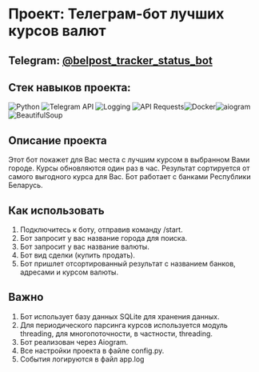 # Проект: Телеграм-бот лучших курсов валют

## Telegram: [@belpost_tracker_status_bot](https://t.me/exchange_rates_byn_usd_eur_bot)

## Стек навыков проекта:

![Python](https://img.shields.io/badge/Python-3776AB?style=for-the-badge&logo=python&logoColor=white) ![Telegram API](https://img.shields.io/badge/Telegram_API-26A5E4?style=for-the-badge&logo=telegram&logoColor=white) ![Logging](https://img.shields.io/badge/Logging-292929?style=for-the-badge&logo=logging&logoColor=white) ![API Requests](https://img.shields.io/badge/API_Requests-009688?style=for-the-badge&logo=requests&logoColor=white)![Docker](https://img.shields.io/badge/Docker-2496ED?style=for-the-badge&logo=docker&logoColor=white)![aiogram](https://img.shields.io/badge/aiogram-009688?style=for-the-badge&logo=requests&logoColor=white)![BeautifulSoup](https://img.shields.io/badge/Logging-292929?style=for-the-badge&logo=logging&logoColor=white)


## Описание проекта

Этот бот покажет для Вас места с лучшим курсом в выбранном Вами городе. Курсы обновляются один раз в час. Результат сортируется от самого выгодного курса для Вас. Бот работает с банками Республики Беларусь.

## Как использовать

1. Подключитесь к боту, отправив команду /start.
2. Бот запросит у вас название города для поиска.
3. Бот запросит у вас название валюты.
4. Бот вид сделки (купить продать).
5. Бот пришлет отсортированный результат с названием банков, адресами и курсом валюты.

## Важно

1. Бот использует базу данных SQLite для хранения данных.
2. Для периодического парсинга курсов используется модуль threading, для многопоточности, в частности, threading.
3. Бот реализован через Aiogram.
3. Все настройки проекта в файле config.py.
3. События логируются в файл app.log
